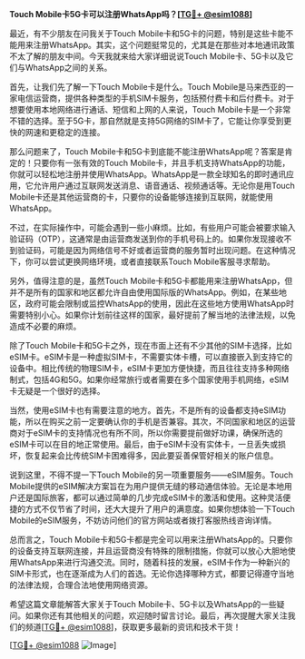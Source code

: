 **Touch Mobile卡5G卡可以注册WhatsApp吗？[[TG💪+ @esim1088](https://t.me/s/esim1088)]**

最近，有不少朋友在问我关于Touch Mobile卡和5G卡的问题，特别是这些卡能不能用来注册WhatsApp。其实，这个问题挺常见的，尤其是在那些对本地通讯政策不太了解的朋友中间。今天我就来给大家详细说说Touch Mobile卡、5G卡以及它们与WhatsApp之间的关系。

首先，让我们先了解一下Touch Mobile卡是什么。Touch Mobile是马来西亚的一家电信运营商，提供各种类型的手机SIM卡服务，包括预付费卡和后付费卡。对于想要使用本地网络进行通话、短信和上网的人来说，Touch Mobile卡是一个非常不错的选择。至于5G卡，那自然就是支持5G网络的SIM卡了，它能让你享受到更快的网速和更稳定的连接。

那么问题来了，Touch Mobile卡和5G卡到底能不能注册WhatsApp呢？答案是肯定的！只要你有一张有效的Touch Mobile卡，并且手机支持WhatsApp的功能，你就可以轻松地注册并使用WhatsApp。WhatsApp是一款全球知名的即时通讯应用，它允许用户通过互联网发送消息、语音通话、视频通话等。无论你是用Touch Mobile卡还是其他运营商的卡，只要你的设备能够连接到互联网，就能使用WhatsApp。

不过，在实际操作中，可能会遇到一些小麻烦。比如，有些用户可能会被要求输入验证码（OTP），这通常是由运营商发送到你的手机号码上的。如果你发现接收不到验证码，可能是因为网络信号不好或者运营商的服务暂时出现问题。在这种情况下，你可以尝试更换网络环境，或者直接联系Touch Mobile客服寻求帮助。

另外，值得注意的是，虽然Touch Mobile卡和5G卡都能用来注册WhatsApp，但并不是所有的国家和地区都允许自由使用国际版的WhatsApp。例如，在某些地区，政府可能会限制或监控WhatsApp的使用，因此在这些地方使用WhatsApp时需要特别小心。如果你计划前往这样的国家，最好提前了解当地的法律法规，以免造成不必要的麻烦。

除了Touch Mobile卡和5G卡之外，现在市面上还有不少其他的SIM卡选择，比如eSIM卡。eSIM卡是一种虚拟SIM卡，不需要实体卡槽，可以直接嵌入到支持它的设备中。相比传统的物理SIM卡，eSIM卡更加方便快捷，而且往往支持多种网络制式，包括4G和5G。如果你经常旅行或者需要在多个国家使用手机网络，eSIM卡无疑是一个很好的选择。

当然，使用eSIM卡也有需要注意的地方。首先，不是所有的设备都支持eSIM功能，所以在购买之前一定要确认你的手机是否兼容。其次，不同国家和地区的运营商对于eSIM卡的支持情况也有所不同，所以你需要提前做好功课，确保所选的eSIM卡可以在目的地正常使用。最后，由于eSIM卡没有实体卡，一旦丢失或损坏，恢复起来会比传统SIM卡困难得多，因此要妥善保管好相关的账户信息。

说到这里，不得不提一下Touch Mobile的另一项重要服务——eSIM服务。Touch Mobile提供的eSIM解决方案旨在为用户提供无缝的移动通信体验。无论是本地用户还是国际旅客，都可以通过简单的几步完成eSIM卡的激活和使用。这种灵活便捷的方式不仅节省了时间，还大大提升了用户的满意度。如果你想体验一下Touch Mobile的eSIM服务，不妨访问他们的官方网站或者拨打客服热线咨询详情。

总而言之，Touch Mobile卡和5G卡都是完全可以用来注册WhatsApp的。只要你的设备支持互联网连接，并且运营商没有特殊的限制措施，你就可以放心大胆地使用WhatsApp来进行沟通交流。同时，随着科技的发展，eSIM卡作为一种新兴的SIM卡形式，也在逐渐成为人们的首选。无论你选择哪种方式，都要记得遵守当地的法律法规，合理合法地使用网络资源。

希望这篇文章能解答大家关于Touch Mobile卡、5G卡以及WhatsApp的一些疑问。如果你还有其他相关的问题，欢迎随时留言讨论。最后，再次提醒大家关注我们的频道[[TG💪+ @esim1088](https://t.me/s/esim1088)]，获取更多最新的资讯和技术干货！

[[TG💪+ @esim1088](https://t.me/s/esim1088) ![Image](https://i.postimg.cc/4NQfJmqS/Snipaste-2025-05-13-00-14-12.png)]
